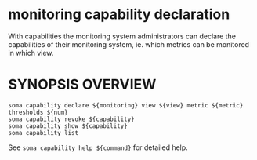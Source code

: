 # monitoring capability declaration

With capabilities the monitoring system administrators can declare the
capabilities of their monitoring system, ie. which metrics can be monitored
in which view.

# SYNOPSIS OVERVIEW

```
soma capability declare ${monitoring} view ${view} metric ${metric} thresholds ${num}
soma capability revoke ${capability}
soma capability show ${capability}
soma capability list
```

See `soma capability help ${command}` for detailed help.
